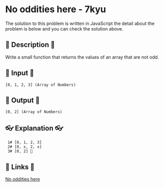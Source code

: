 # No oddities here - 7kyu

The solution to this problem is written in JavaScript the detail about the problem is below and you can check the solution above.

## 💬 Description 💬

Write a small function that returns the values of an array that are not odd.

## 🥚 Input 🥚

```
[0, 1, 2, 3] (Array of Numbers)
```

## 🐣 Output 🐣

```
[0, 2] (Array of Numbers)
```

## 👓 Explanation 👓

```
 1# [0, 1, 2, 3]
 2# [0, x, 2, x]
 3# [0, 2] 🎉
```

## 🔗 Links 🔗

[No oddities here](https://www.codewars.com/kata/51fd6bc82bc150b28e0000ce)
